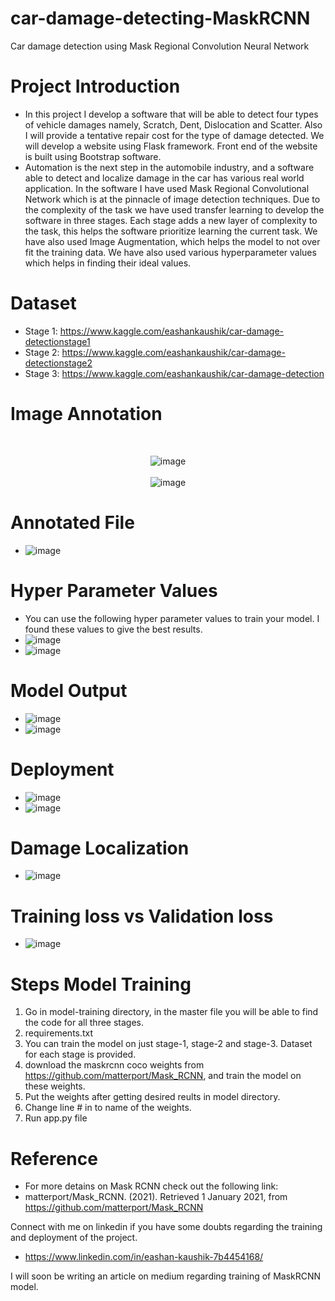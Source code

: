 # car-damage-detecting-MaskRCNN
Car damage detection using Mask Regional Convolution Neural Network

# Project Introduction
- In this project I develop a software that will be able to detect four types of vehicle damages namely, Scratch, Dent, Dislocation and Scatter. Also I will provide a tentative repair cost for the type of damage detected. We will develop a website using Flask framework. Front end of the website is built using Bootstrap software.
- Automation is the next step in the automobile industry, and a software able to detect and localize damage in the car has various real world application. In the software I have used Mask Regional Convolutional Network which is at the pinnacle of image detection techniques. Due to the complexity of the task we have used transfer learning to develop the software in three stages. Each stage adds a new layer of complexity to the task, this helps the software prioritize learning the current task. We have also used Image Augmentation, which helps the model to not over fit the training data.  We have also used various hyperparameter values which helps in finding their ideal values.

# Dataset
- Stage 1: https://www.kaggle.com/eashankaushik/car-damage-detectionstage1
- Stage 2: https://www.kaggle.com/eashankaushik/car-damage-detectionstage2
- Stage 3: https://www.kaggle.com/eashankaushik/car-damage-detection

# Image Annotation
<br> <center> ![image](https://user-images.githubusercontent.com/50113394/122675966-8302e900-d1f9-11eb-8623-3a94ac231d7a.png)</center>
<br> <center> ![image](https://user-images.githubusercontent.com/50113394/122676009-9dd55d80-d1f9-11eb-99aa-7525630aa98b.png)</center>

# Annotated File
- ![image](https://user-images.githubusercontent.com/50113394/122676016-a168e480-d1f9-11eb-97f4-dbde52f7821f.png)

# Hyper Parameter Values
- You can use the following hyper parameter values to train your model. I found these values to give the best results.
- ![image](https://user-images.githubusercontent.com/50113394/122676039-bd6c8600-d1f9-11eb-88df-3e730925708a.png)
- ![image](https://user-images.githubusercontent.com/50113394/122676047-c78e8480-d1f9-11eb-8d4e-72e526cd1719.png)

# Model Output
- ![image](https://user-images.githubusercontent.com/50113394/122676087-fa387d00-d1f9-11eb-9bd1-bf52dfc40932.png)
- ![image](https://user-images.githubusercontent.com/50113394/122676106-13412e00-d1fa-11eb-852c-b96c5d0e57c1.png)

# Deployment
- ![image](https://user-images.githubusercontent.com/50113394/122676067-e12fcc00-d1f9-11eb-8ec7-4e704a47f83d.png)
- ![image](https://user-images.githubusercontent.com/50113394/122676093-04f31200-d1fa-11eb-853e-202102a1b8e7.png)

# Damage Localization
- ![image](https://user-images.githubusercontent.com/50113394/122676130-27852b00-d1fa-11eb-8e92-2dfdcabd6457.png)

# Training loss vs Validation loss
- ![image](https://user-images.githubusercontent.com/50113394/122676186-82b71d80-d1fa-11eb-88cc-708786320ba3.png)

# Steps Model Training
 1) Go in model-training directory, in the master file you will be able to find the code for all three stages. 
 2) requirements.txt
 3) You can train the model on just stage-1, stage-2 and stage-3. Dataset for each stage is provided.
 4) download the maskrcnn coco weights from https://github.com/matterport/Mask_RCNN, and train the model on these weights. 
 5) Put the weights after getting desired reults in model directory. 
 6) Change line # in to name of the weights.
 7) Run app.py file

# Reference
- For more detains on Mask RCNN check out the following link:
- matterport/Mask_RCNN. (2021). Retrieved 1 January 2021, from https://github.com/matterport/Mask_RCNN

Connect with me on linkedin if you have some doubts regarding the training and deployment of the project.
- https://www.linkedin.com/in/eashan-kaushik-7b4454168/

I will soon be writing an article on medium regarding training of MaskRCNN model. 
